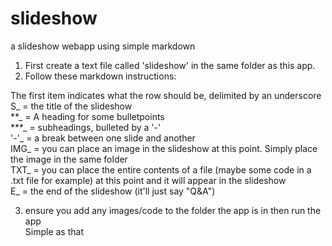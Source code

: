 # slideshow
a slideshow webapp using simple markdown

1) First create a text file called 'slideshow' in the same folder as this app. 
2) Follow these markdown instructions: 

The first item indicates what the row should be, delimited by an underscore<br />
S_ = the title of the slideshow<br />
**_ = A heading for some bulletpoints<br /> 
***_ = subheadings, bulleted by a '-'<br /> 
'-'_ = a break between one slide and another<br />
IMG_ = you can place an image in the slideshow at this point. Simply place the image in the same folder<br />
TXT_ = you can place the entire contents of a file (maybe some code in a .txt file for example) at this point and it will appear in the slideshow<br />
E_ = the end of the slideshow (it'll just say "Q&A")<br />

3) ensure you add any images/code to the folder the app is in then run the app<br />
Simple as that<br />
